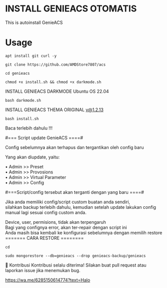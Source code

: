 # INSTALL GENIEACS OTOMATIS

This is autoinstall GenieACS

# Usage

```
apt install git curl -y
```

```
git clone https://github.com/AMDStore7807/acs
```

```
cd genieacs
```

```
chmod +x install.sh && chmod +x darkmode.sh
```

INSTALL GENIEACS DARKMODE Ubuntu OS 22.04

```
bash darkmode.sh
```

INSTALL GENIEACS THEMA ORIGINAL v@1.2.13

```
bash install.sh
```

Baca terlebih dahulu !!!

#=== Script update GenieACS ====#

Config sebelumnya akan terhapus dan tergantikan oleh config baru

Yang akan diupdate, yaitu:

• Admin >> Preset <br>
• Admin >> Provosions <br>
• Admin >> Virtual Parameter<br>
• Admin >> Config<br>

#===Script/config tersebut akan terganti dengan yang baru ====#

Jika anda memiliki config/script custom buatan anda sendiri,<br>
silahkan backup terlebih dahulu, kemudian setelah update lakukan config manual lagi sesuai config custom anda.<br>

Device, user, permisions, tidak akan terpengaruh<br>
Bagi yang confignya error, akan ter-repair dengan script ini<br>
Anda masih bisa kembali ke konfigurasi sebelumnya dengan memilih restore<br>
======= CARA RESTORE ========<br>

```
cd
```

```
sudo mongorestore --db=genieacs --drop genieacs-backup/genieacs
```

🤝 Kontribusi
Kontribusi selalu diterima! Silakan buat pull request atau laporkan issue jika menemukan bug.

https://wa.me/6285150614774?text=Halo
